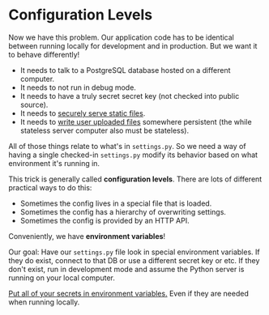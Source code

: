 # Configuration Levels

Now we have this problem.
Our application code has to be identical between running locally for development and in production.
But we want it to behave differently!

* It needs to talk to a PostgreSQL database hosted on a different computer.
* It needs to not run in debug mode.
* It needs to have a truly secret secret key (not checked into public source).
* It needs to [securely serve static files](https://docs.djangoproject.com/en/1.10/howto/static-files/).
* It needs to [write user uploaded files](https://docs.djangoproject.com/en/1.10/topics/files/) somewhere persistent (the while stateless server computer also must be stateless).

All of those things relate to what's in `settings.py`.
So we need a way of having a single checked-in `settings.py` modify its behavior based on what environment it's running in.

This trick is generally called **configuration levels**.
There are lots of different practical ways to do this:

* Sometimes the config lives in a special file that is loaded.
* Sometimes the config has a hierarchy of overwriting settings.
* Sometimes the config is provided by an HTTP API.

Conveniently, we have **environment variables**!

Our goal:
Have our `settings.py` file look in special environment variables.
If they do exist, connect to that DB or use a different secret key or etc.
If they don't exist, run in development mode and assume the Python server is running on your local computer.

[Put all of your secrets in environment variables.](/notes/secrets.md)
Even if they are needed when running locally.
